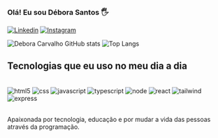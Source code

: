 ### Olá! Eu sou Débora Santos 🖐️

[![Linkedin](https://img.shields.io/badge/LinkedIn-0077B5?style=for-the-badge&logo=linkedin&logoColor=white)](www.linkedin.com/in/debora-santos-da-silva-carvalho-579610174)
[![Instagram](https://img.shields.io/badge/Instagram-E4405F?style=for-the-badge&logo=instagram&logoColor=white)](https://www.instagram.com/debora_ssilva_carvalho)

![Debora Carvalho GitHub stats](https://github-readme-stats.vercel.app/api?username=DeboraSSCarvalho&show_icons=true&theme=radical)
![Top Langs](https://github-readme-stats.vercel.app/api/top-langs/?username=DeboraSSCarvalho&layout=compact)

## Tecnologias que eu uso no meu dia a dia

<div style="display: inline_block"><br/>

<img align="center" alt="html5" src="https://img.shields.io/badge/HTML5-E34F26?style=for-the-badge&logo=html5&logoColor=white"/>
<img align="center" alt="css" src="https://img.shields.io/badge/CSS3-1572B6?style=for-the-badge&logo=css3&logoColor=white"/>
<img align="center" alt="javascript" src="https://img.shields.io/badge/JavaScript-323330?style=for-the-badge&logo=javascript&logoColor=F7DF1E"/>
<img align="center" alt="typescript" src="https://img.shields.io/badge/TypeScript-007ACC?style=for-the-badge&logo=typescript&logoColor=white"/>
<img align="center" alt="node" src="https://img.shields.io/badge/Node.js-43853D?style=for-the-badge&logo=node.js&logoColor=white"/>
<img align="center" alt="react" src="https://img.shields.io/badge/React-20232A?style=for-the-badge&logo=react&logoColor=61DAFB"/>
<img align="center" alt="tailwind" src="https://img.shields.io/badge/Tailwind_CSS-38B2AC?style=for-the-badge&logo=tailwind-css&logoColor=white"/>
<img align="center" alt="express" src="https://img.shields.io/badge/Express.js-404D59?style=for-the-badge"/>
</div></br>


Apaixonada por tecnologia, educação e por mudar a vida das pessoas através da programação.


